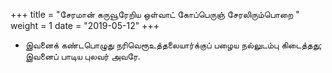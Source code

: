 ﻿+++
title = "சேரமான் கருவூரேறிய ஒள்வாட் கோப்பெருஞ் சேரலிரும்பொறை  "
weight = 1
date = "2019-05-12"
+++


-  இவனைக் கண்டபொழுது நரிவெரூஉத்தலையார்க்குப் பழைய நல்லுடம்பு கிடைத்தது; இவனைப் பாடிய புலவர் அவரே. 
  
